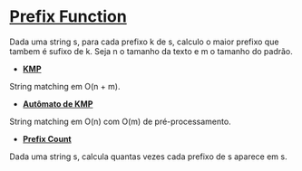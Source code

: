 # [Prefix Function](PrefixFunction.cpp)

Dada uma string s, para cada prefixo k de s, calculo o maior prefixo que tambem é sufixo de k.
Seja n o tamanho da texto e m o tamanho do padrão.

* **[KMP](KMP.cpp)**

String matching em O(n + m).

* **[Autômato de KMP](AutKMP.cpp)**

String matching em O(n) com O(m) de pré-processamento.

* **[Prefix Count](PrefixCount.cpp)**

Dada uma string s, calcula quantas vezes cada prefixo de s aparece em s.
